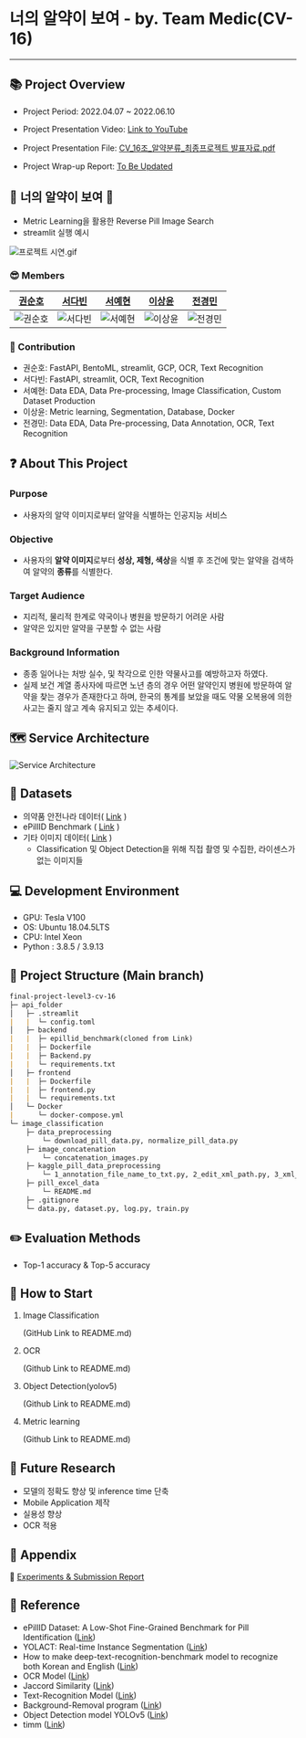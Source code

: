 # 너의 알약이 보여 - by. Team Medic(CV-16)

---

## 📚 Project Overview

- Project Period: 2022.04.07 ~ 2022.06.10
- Project Presentation Video: [Link to YouTube](https://www.youtube.com/watch?v=lCG4DU4Wljc)

- Project Presentation File: [CV_16조_알약분류_최종프로젝트 발표자료.pdf](https://s3-us-west-2.amazonaws.com/secure.notion-static.com/66c8546c-34bf-433c-a44a-f598594ef9ad/CV_16조_알약분류_최종프로젝트_발표자료.pdf)

- Project Wrap-up Report: [To Be Updated]()

## 👀 너의 알약이 보여 💊

- Metric Learning을 활용한 Reverse Pill Image Search
- streamlit 실행 예시

![프로젝트 시연.gif](https://github.com/boostcampaitech3/final-project-level3-cv-16/blob/develop/src/streamlit%20%E1%84%91%E1%85%B3%E1%84%85%E1%85%A9%E1%84%8C%E1%85%A6%E1%86%A8%E1%84%90%E1%85%B3%20%E1%84%89%E1%85%B5%E1%84%8B%E1%85%A7%E1%86%AB.gif)

### 😎 Members

| [권순호](https://github.com/tnsgh9603) | [서다빈](https://github.com/sodabeans) | [서예현](https://github.com/justbeaver97) | [이상윤](https://github.com/SSANGYOON) | [전경민](https://github.com/seoulsky-field) |
| --- | --- | --- | --- | --- |
| ![권순호](https://github.com/boostcampaitech3/final-project-level3-cv-16/blob/develop/src/%E1%84%80%E1%85%AF%E1%86%AB%E1%84%89%E1%85%AE%E1%86%AB%E1%84%92%E1%85%A9.png) | ![서다빈](https://github.com/boostcampaitech3/final-project-level3-cv-16/blob/develop/src/%E1%84%89%E1%85%A5%E1%84%83%E1%85%A1%E1%84%87%E1%85%B5%E1%86%AB.png) | ![서예현](https://github.com/boostcampaitech3/final-project-level3-cv-16/blob/develop/src/%E1%84%89%E1%85%A5%E1%84%8B%E1%85%A8%E1%84%92%E1%85%A7%E1%86%AB.jpg) | ![이상윤](https://github.com/boostcampaitech3/final-project-level3-cv-16/blob/develop/src/%E1%84%8B%E1%85%B5%E1%84%89%E1%85%A1%E1%86%BC%E1%84%8B%E1%85%B2%E1%86%AB.png) | ![전경민](https://github.com/boostcampaitech3/final-project-level3-cv-16/blob/develop/src/%E1%84%8C%E1%85%A5%E1%86%AB%E1%84%80%E1%85%A7%E1%86%BC%E1%84%86%E1%85%B5%E1%86%AB.png) |

### 🤗 Contribution

- 권순호: FastAPI, BentoML, streamlit, GCP, OCR, Text Recognition
- 서다빈: FastAPI, streamlit, OCR, Text Recognition
- 서예현: Data EDA, Data Pre-processing, Image Classification, Custom Dataset Production
- 이상윤: Metric learning, Segmentation, Database, Docker
- 전경민: Data EDA, Data Pre-processing, Data Annotation, OCR, Text Recognition

## **❓ About This Project**

### Purpose

- 사용자의 알약 이미지로부터 알약을 식별하는 인공지능 서비스

### Objective

- 사용자의 **알약 이미지**로부터 **성상, 제형, 색상**을 식별 후 조건에 맞는 알약을 검색하여 알약의 **종류**를 식별한다.

### Target Audience

- 지리적, 물리적 한계로 약국이나 병원을 방문하기 어려운 사람
- 알약은 있지만 알약을 구분할 수 없는 사람

### Background Information

- 종종 일어나는 처방 실수, 및 착각으로 인한 약물사고를 예방하고자 하였다.
- 실제 보건 계열 종사자에 따르면 노년 층의 경우 어떤 알약인지 병원에 방문하여 알약을 찾는 경우가 존재한다고 하며, 한국의 통계를 보았을 때도 약물 오복용에 의한 사고는 줄지 않고 계속 유지되고 있는 추세이다.

## 🗺 Service Architecture

![Service Architecture](https://github.com/boostcampaitech3/final-project-level3-cv-16/blob/develop/src/%E1%84%89%E1%85%A5%E1%84%87%E1%85%B5%E1%84%89%E1%85%B3%20%E1%84%8B%E1%85%A1%E1%84%8F%E1%85%B5%E1%84%90%E1%85%A6%E1%86%A8%E1%84%8E%E1%85%A7.png)

## 💾 Datasets

- 의약품 안전나라 데이터( [Link](https://nedrug.mfds.go.kr/pbp/CCBGA01/getItem?totalPages=4&limit=10&page=2&&openDataInfoSeq=11) )
- ePillID Benchmark ( [Link](https://github.com/usuyama/ePillID-benchmark) )
- 기타 이미지 데이터( [Link](https://unsplash.com/s/photos/pill) )
    - Classification 및 Object Detection을 위해 직접 촬영 및 수집한, 라이센스가 없는 이미지들

## 💻 **Development Environment**

- GPU: Tesla V100
- OS: Ubuntu 18.04.5LTS
- CPU: Intel Xeon
- Python : 3.8.5 / 3.9.13

## 📁 Project Structure (Main branch)

```markdown
final-project-level3-cv-16
├─ api_folder
│   ├─ .streamlit
|   |  └─ config.toml
│   ├─ backend
|   |  ├─ epillid_benchmark(cloned from Link)
|   |  ├─ Dockerfile
|   |  ├─ Backend.py
|   |  └─ requirements.txt
│   ├─ frontend
|   |  ├─ Dockerfile
|   |  ├─ frontend.py
|   |  └─ requirements.txt
│   └─ Docker
|      └─ docker-compose.yml  
└─ image_classification
    ├─ data_preprocessing
        └─ download_pill_data.py, normalize_pill_data.py
    ├─ image_concatenation
        └─ concatenation_images.py
    ├─ kaggle_pill_data_preprocessing
        └─ 1_annotation_file_name_to_txt.py, 2_edit_xml_path.py, 3_xml_to_json.py
    ├─ pill_excel_data
        └─ README.md
    ├─ .gitignore
    └─ data.py, dataset.py, log.py, train.py
```

## ✏️ Evaluation Methods

- Top-1 accuracy & Top-5 accuracy

## 🚀 How to Start

1. Image Classification
    
    (GitHub Link to README.md)
    
2. OCR
    
    (Github Link to README.md)
    
3. Object Detection(yolov5)
    
    (Github Link to README.md)

4. Metric learning
    
    (Github Link to README.md)

## 🔎 Future Research

- 모델의 정확도 향상 및 inference time 단축
- Mobile Application 제작
- 실용성 향상
- OCR 적용

## 📎 Appendix

📄 [Experiments & Submission Report](https://www.notion.so/W18-21-Product-Serving-Project-Team-Medic-c09ea15ac67948d08fe4460194f773a8)

## 📜 Reference

- ePillID Dataset: A Low-Shot Fine-Grained Benchmark for Pill Identification ([Link](https://arxiv.org/pdf/2005.14288.pdf))
- YOLACT: Real-time Instance Segmentation ([Link](https://arxiv.org/abs/1904.02689))
- How to make deep-text-recognition-benchmark model to recognize both Korean and English ([Link](https://ropiens.tistory.com/35))
- OCR Model ([Link](https://github.com/clovaai/deep-text-recognition-benchmark))
- Jaccord Similarity ([Link](https://newscatcherapi.com/blog/ultimate-guide-to-text-similarity-with-python))
- Text-Recognition Model ([Link](https://github.com/clovaai/CRAFT-pytorch))
- Background-Removal program ([Link](https://github.com/brilam/remove-bg))
- Object Detection model YOLOv5 ([Link](https://github.com/ultralytics/yolov5))
- timm ([Link](https://github.com/rwightman/pytorch-image-models))
